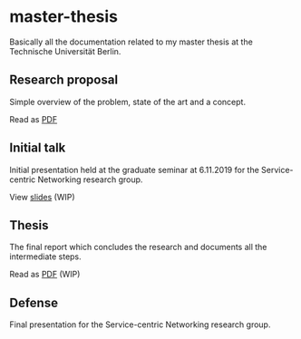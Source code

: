 # master-thesis

Basically all the documentation related to my master thesis at the Technische Universität Berlin.


## Research proposal
Simple overview of the problem, state of the art and a concept.

Read as [PDF](https://landgenoot.github.io/master-thesis/research-proposal/research-proposal.pdf)

## Initial talk
Initial presentation held at the graduate seminar at 6.11.2019 for the Service-centric Networking research group.

View [slides](https://landgenoot.github.io/master-thesis/initial-talk) (WIP)

## Thesis
The final report which concludes the research and documents all the intermediate steps.

Read as [PDF](https://landgenoot.github.io/master-thesis/thesis/main.pdf) (WIP)

## Defense
Final presentation for the Service-centric Networking research group.

